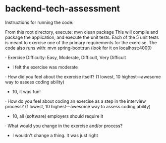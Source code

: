 # backend-tech-assessment

Instructions for running the code:

From this root directory, execute: mvn clean package
This will compile and package the application, and execute the unit tests.
Each of the 5 unit tests is meant to exercise one of the primary requirements for the
exercise. The code also runs with: mvn spring-boot:run (look for it on localhost:4000)

·        Exercise Difficulty: Easy, Moderate, Difficult, Very Difficult
 - I felt the exercise was moderate

·        How did you feel about the exercise itself? (1 lowest, 10 highest—awesome way to assess coding ability)
 - 10, it was fun!

·        How do you feel about coding an exercise as a step in the interview process?  (1 lowest, 10 highest—awesome way to assess coding ability)
 - 10, all (software) employers should require it

·        What would you change in the exercise and/or process?
 - I wouldn't change a thing. It was just right


